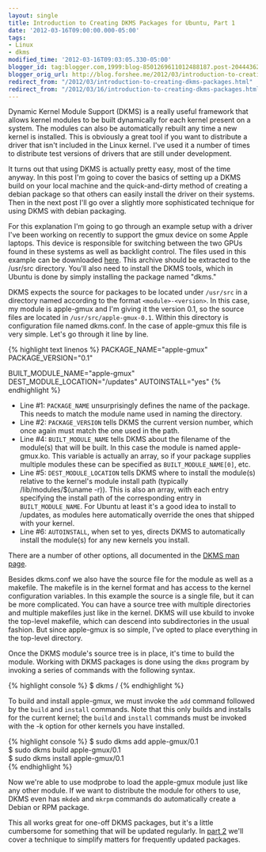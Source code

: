 ```yaml
---
layout: single
title: Introduction to Creating DKMS Packages for Ubuntu, Part 1
date: '2012-03-16T09:00:00.000-05:00'
tags:
- Linux
- dkms
modified_time: '2012-03-16T09:03:05.330-05:00'
blogger_id: tag:blogger.com,1999:blog-8501269611012488187.post-2044436290227594305
blogger_orig_url: http://blog.forshee.me/2012/03/introduction-to-creating-dkms-packages.html
redirect_from: "/2012/03/introduction-to-creating-dkms-packages.html"
redirect_from: "/2012/03/16/introduction-to-creating-dkms-packages.html"
---
```


Dynamic Kernel Module Support (DKMS) is a really useful framework that allows kernel modules to be built dynamically for each kernel present on a system. The modules can also be automatically rebuilt any time a new kernel is installed. This is obviously a great tool if you want to distribute a driver that isn't included in the Linux kernel. I've used it a number of times to distribute test versions of drivers that are still under development.

It turns out that using DKMS is actually pretty easy, most of the time anyway. In this post I'm going to cover the basics of setting up a DKMS build on your local machine and the quick-and-dirty method of creating a debian package so that others can easily install the driver on their systems. Then in the next post I'll go over a slightly more sophisticated technique for using DKMS with debian packaging.

For this explanation I'm going to go through an example setup with a driver I've been working on recently to support the gmux device on some Apple laptops. This device is responsible for switching between the two GPUs found in these systems as well as backlight control. The files used in this example can be downloaded [here](http://zinc.canonical.com/~sforshee/dkms-demo/apple-gmux-dkms-0.1.tar.gz). This archive should be extracted to the /usr/src directory. You'll also need to install the DKMS tools, which in Ubuntu is done by simply installing the package named "dkms."

DKMS expects the source for packages to be located under `/usr/src` in a directory named according to the format `<module>-<version>`. In this case, my module is apple-gmux and I'm giving it the version 0.1, so the source files are located in `/usr/src/apple-gmux-0.1`. Within this directory is configuration file named dkms.conf. In the case of apple-gmux this file is very simple. Let's go through it line by line.

{% highlight text linenos %}
PACKAGE_NAME="apple-gmux"
PACKAGE_VERSION="0.1"

BUILT_MODULE_NAME="apple-gmux"
DEST_MODULE_LOCATION="/updates"
AUTOINSTALL="yes"
{% endhighlight %}

- Line #1: `PACKAGE_NAME` unsurprisingly defines the name of the package. This needs to match the module name used in naming the directory.
- Line #2: `PACKAGE_VERSION` tells DKMS the current version number, which once again must match the one used in the path.
- Line #4: `BUILT_MODULE_NAME` tells DKMS about the filename of the module(s) that will be built. In this case the module is named apple-gmux.ko. This variable is actually an array, so if your package supplies multiple modules these can be specified as `BUILT_MODULE_NAME[0]`, etc.
- Line #5: `DEST_MODULE_LOCATION` tells DKMS where to install the module(s) relative to the kernel's module install path (typically /lib/modules/$(uname -r)). This is also an array, with each entry specifying the install path of the corresponding entry in `BUILT_MODULE_NAME`. For Ubuntu at least it's a good idea to install to /updates, as modules here automatically override the ones that shipped with your kernel.
- Line #6: `AUTOINSTALL`, when set to yes, directs DKMS to automatically install the module(s) for any new kernels you install.

There are a number of other options, all documented in the [DKMS man page](http://manpages.ubuntu.com/manpages/precise/en/man8/dkms.8.html).

Besides dkms.conf we also have the source file for the module as well as a makefile. The makefile is in the kernel format and has access to the kernel configuration variables. In this example the source is a single file, but it can be more complicated. You can have a source tree with multiple directories and multiple makefiles just like in the kernel. DKMS will use kbuild to invoke the top-level makefile, which can descend into subdirectories in the usual fashion. But since apple-gmux is so simple, I've opted to place everything in the top-level directory.

Once the DKMS module's source tree is in place, it's time to build the module.  Working with DKMS packages is done using the `dkms` program by invoking a series of commands with the following syntax.

{% highlight console %}
$ dkms <command> <module>/<version>
{% endhighlight %}

To build and install apple-gmux, we must invoke the `add` command followed by the `build` and `install` commands. Note that this only builds and installs for the current kernel; the `build` and `install` commands must be invoked with the -k option for other kernels you have installed.

{% highlight console %}
$ sudo dkms add apple-gmux/0.1  
$ sudo dkms build apple-gmux/0.1  
$ sudo dkms install apple-gmux/0.1  
{% endhighlight %}

Now we're able to use modprobe to load the apple-gmux module just like any other module. If we want to distribute the module for others to use, DKMS even has `mkdeb` and `mkrpm` commands do automatically create a Debian or RPM package.

This all works great for one-off DKMS packages, but it's a little cumbersome for something that will be updated regularly. In [part 2](http://www.forshee.me/2012/03/introduction-to-creating-dkms-packages_16.html) we'll cover a technique to simplify matters for frequently updated packages.
